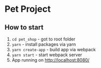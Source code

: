# Pet Project

## How to start

1. `cd pet_shop` - got to root folder
2. `yarn` - install packages via yarn 
3. `yarn create-app` - build app via webpack
4. `yarn start` - start webpack server
5. App running on [http://localhost:8080/](http://localhost:8080/)